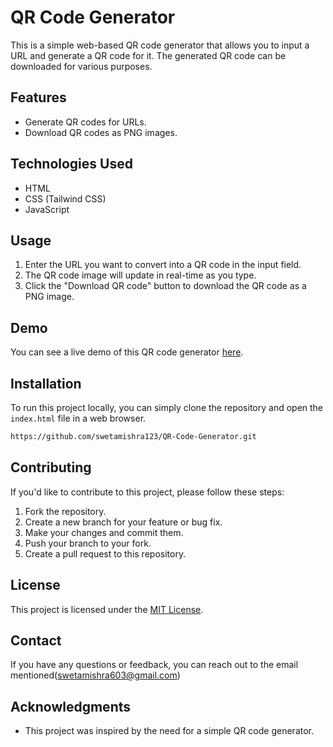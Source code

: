 
# QR Code Generator

This is a simple web-based QR code generator that allows you to input a URL and generate a QR code for it. The generated QR code can be downloaded for various purposes.

## Features

- Generate QR codes for URLs.
- Download QR codes as PNG images.

## Technologies Used

- HTML
- CSS (Tailwind CSS)
- JavaScript

## Usage

1. Enter the URL you want to convert into a QR code in the input field.
2. The QR code image will update in real-time as you type.
3. Click the "Download QR code" button to download the QR code as a PNG image.

## Demo

You can see a live demo of this QR code generator [here](https://qr-code-generator-kappa-lac.vercel.app/).

## Installation

To run this project locally, you can simply clone the repository and open the `index.html` file in a web browser.

```bash
https://github.com/swetamishra123/QR-Code-Generator.git
```

## Contributing

If you'd like to contribute to this project, please follow these steps:

1. Fork the repository.
2. Create a new branch for your feature or bug fix.
3. Make your changes and commit them.
4. Push your branch to your fork.
5. Create a pull request to this repository.

## License

This project is licensed under the [MIT License](LICENSE).

## Contact

If you have any questions or feedback, you can reach out to the email mentioned(swetamishra603@gmail.com)

## Acknowledgments

- This project was inspired by the need for a simple QR code generator.
